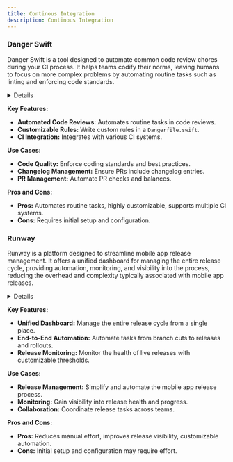 ```yaml
---
title: Continous Integration
description: Continous Integration
---
```


### Danger Swift

Danger Swift is a tool designed to automate common code review chores during your CI process. It helps teams codify their norms, leaving humans to focus on more complex problems by automating routine tasks such as linting and enforcing code standards.

<details>

**URL:** https://danger.systems/swift/

**Authors:** `Orta Therox`, `f-meloni`, and the `Danger org contributors`

**Integration:**
- **Platforms Supported:** Web, CI systems (AppCenter, BitbucketPipelines, GitHub Actions, GitLabCI, Jenkins, etc.)
- **API Documentation:** [Danger Swift Documentation](https://danger.systems/swift/)

**Community and Support:**
- **Support Channels:** GitHub issues, Email Support
- **Community:** Active GitHub repository and community discussions

</details>

**Key Features:**
- **Automated Code Reviews:** Automates routine tasks in code reviews.
- **Customizable Rules:** Write custom rules in a `Dangerfile.swift`.
- **CI Integration:** Integrates with various CI systems.

**Use Cases:**
- **Code Quality:** Enforce coding standards and best practices.
- **Changelog Management:** Ensure PRs include changelog entries.
- **PR Management:** Automate PR checks and balances.

**Pros and Cons:**
- **Pros:** Automates routine tasks, highly customizable, supports multiple CI systems.
- **Cons:** Requires initial setup and configuration.

<LinkCard title="Visit Danger Swift" href="https://danger.systems/swift/" />

### Runway

Runway is a platform designed to streamline mobile app release management. It offers a unified dashboard for managing the entire release cycle, providing automation, monitoring, and visibility into the process, reducing the overhead and complexity typically associated with mobile app releases.

<details>

**URL:** https://www.runway.team/

**Authors:** `Runway Team`

**Integration:**
- **Platforms Supported:** Web
- **API Documentation:** [Runway Documentation](https://docs.runway.team/)

**Community and Support:**
- **Support Channels:** Help Center, Email Support
- **Community:** Active user forums and developer community

</details>

**Key Features:**
- **Unified Dashboard:** Manage the entire release cycle from a single place.
- **End-to-End Automation:** Automate tasks from branch cuts to releases and rollouts.
- **Release Monitoring:** Monitor the health of live releases with customizable thresholds.

**Use Cases:**
- **Release Management:** Simplify and automate the mobile app release process.
- **Monitoring:** Gain visibility into release health and progress.
- **Collaboration:** Coordinate release tasks across teams.

**Pros and Cons:**
- **Pros:** Reduces manual effort, improves release visibility, customizable automation.
- **Cons:** Initial setup and configuration may require effort.

<LinkCard title="Visit Runway" href="https://www.runway.team/" />